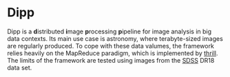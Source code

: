# Dipp

Dipp is a <b>d</b>istributed <b>i</b>mage <b>p</b>rocessing <b>p</b>ipeline for image analysis in big data contexts. Its main use case is astronomy, where terabyte-sized images are regularly produced. To cope with these data valumes, the framework relies heavily on the MapReduce paradigm, which is implemented by [thrill](https://github.com/thrill/thrill). The limits of the framework are tested using images from the [SDSS](https://www.sdss.org/) DR18 data set.
